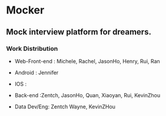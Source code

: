 # Mocker

## Mock interview platform for dreamers.

### Work Distribution 
+ Web-Front-end : Michele, Rachel, JasonHo, Henry, Rui, Ran

+ Android : Jennifer

+ IOS : 

+ Back-end :Zentch, JasonHo, Quan, Xiaoyan, Rui, KevinZhou

+ Data Dev/Eng: Zentch  Wayne, KevinZHou
